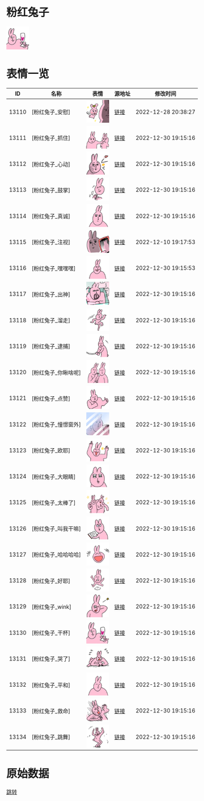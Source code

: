 # 粉红兔子

<img src="./cover.png" height="60" alt="cover" />

# 表情一览

|ID|名称|表情|源地址|修改时间|
|----|----|----|----|----|
|13110|[粉红兔子_安慰]|<img src="./pic/013110_%5B粉红兔子_安慰%5D.png" height="60" alt="安慰"/>|[链接](https://i0.hdslb.com/bfs/garb/item/f5d10320a6e4b754fbfa49b7db9727def985a648.png)|2022-12-28 20:38:27|
|13111|[粉红兔子_抓住]|<img src="./pic/013111_%5B粉红兔子_抓住%5D.png" height="60" alt="抓住"/>|[链接](https://i0.hdslb.com/bfs/garb/item/be6d7effff5205a652f18c40811d874432d6b676.png)|2022-12-30 19:15:16|
|13112|[粉红兔子_心动]|<img src="./pic/013112_%5B粉红兔子_心动%5D.png" height="60" alt="心动"/>|[链接](https://i0.hdslb.com/bfs/garb/item/ee2e8f4c032ecf491d841909580e11dd1e048ca7.png)|2022-12-30 19:15:16|
|13113|[粉红兔子_鼓掌]|<img src="./pic/013113_%5B粉红兔子_鼓掌%5D.png" height="60" alt="鼓掌"/>|[链接](https://i0.hdslb.com/bfs/garb/item/2a0303718661857f1ea67a691360c634c995ff81.png)|2022-12-30 19:15:16|
|13114|[粉红兔子_真诚]|<img src="./pic/013114_%5B粉红兔子_真诚%5D.png" height="60" alt="真诚"/>|[链接](https://i0.hdslb.com/bfs/garb/item/a8d91e5dc8c86ff2a04513cd4bb21ed3a0c06e75.png)|2022-12-30 19:15:16|
|13115|[粉红兔子_注视]|<img src="./pic/013115_%5B粉红兔子_注视%5D.png" height="60" alt="注视"/>|[链接](https://i0.hdslb.com/bfs/garb/item/52487323c033d7180c3a657fd9fa4c297d59b5ba.png)|2022-12-10 19:17:53|
|13116|[粉红兔子_嘿嘿嘿]|<img src="./pic/013116_%5B粉红兔子_嘿嘿嘿%5D.png" height="60" alt="嘿嘿嘿"/>|[链接](https://i0.hdslb.com/bfs/garb/item/2c6c80aa5818492fba1271b82982a1632bcf5511.png)|2022-12-30 19:15:53|
|13117|[粉红兔子_出神]|<img src="./pic/013117_%5B粉红兔子_出神%5D.png" height="60" alt="出神"/>|[链接](https://i0.hdslb.com/bfs/garb/item/e34b7a47d65327efe8c84cb9d433fda754bf776a.png)|2022-12-30 19:15:16|
|13118|[粉红兔子_溜走]|<img src="./pic/013118_%5B粉红兔子_溜走%5D.png" height="60" alt="溜走"/>|[链接](https://i0.hdslb.com/bfs/garb/item/98bddcd00c14c34b4e2f7de33dbd2aefdcc5c849.png)|2022-12-30 19:15:16|
|13119|[粉红兔子_逮捕]|<img src="./pic/013119_%5B粉红兔子_逮捕%5D.png" height="60" alt="逮捕"/>|[链接](https://i0.hdslb.com/bfs/garb/item/820cdd1dad60ec0d3e6d23d966e195993173f682.png)|2022-12-30 19:15:16|
|13120|[粉红兔子_你瞅啥呢]|<img src="./pic/013120_%5B粉红兔子_你瞅啥呢%5D.png" height="60" alt="你瞅啥呢"/>|[链接](https://i0.hdslb.com/bfs/garb/item/9477b0d99735c09c85219c5279ce1318a00c20ae.png)|2022-12-30 19:15:16|
|13121|[粉红兔子_点赞]|<img src="./pic/013121_%5B粉红兔子_点赞%5D.png" height="60" alt="点赞"/>|[链接](https://i0.hdslb.com/bfs/garb/item/3a5c8bd5f30bce5b41e558810abbc0459b4f2eeb.png)|2022-12-30 19:15:16|
|13122|[粉红兔子_憧憬窗外]|<img src="./pic/013122_%5B粉红兔子_憧憬窗外%5D.png" height="60" alt="憧憬窗外"/>|[链接](https://i0.hdslb.com/bfs/garb/item/7bee36c7e6be3d87fc93afd4629d15c7a5cb50f7.png)|2022-12-30 19:15:16|
|13123|[粉红兔子_欧耶]|<img src="./pic/013123_%5B粉红兔子_欧耶%5D.png" height="60" alt="欧耶"/>|[链接](https://i0.hdslb.com/bfs/garb/item/bc2323e16ef26343a6279be577ee033f14f38afd.png)|2022-12-30 19:15:16|
|13124|[粉红兔子_大眼睛]|<img src="./pic/013124_%5B粉红兔子_大眼睛%5D.png" height="60" alt="大眼睛"/>|[链接](https://i0.hdslb.com/bfs/garb/item/0a7f9bf592be7fde2689052dd51c4e93ad550839.png)|2022-12-30 19:15:16|
|13125|[粉红兔子_太棒了]|<img src="./pic/013125_%5B粉红兔子_太棒了%5D.png" height="60" alt="太棒了"/>|[链接](https://i0.hdslb.com/bfs/garb/item/211693897dda79ab8ca627305dc7f42c6f35542f.png)|2022-12-30 19:15:16|
|13126|[粉红兔子_叫我干嘛]|<img src="./pic/013126_%5B粉红兔子_叫我干嘛%5D.png" height="60" alt="叫我干嘛"/>|[链接](https://i0.hdslb.com/bfs/garb/item/701f059bd45265ca369deb9e8149921b0fa41181.png)|2022-12-30 19:15:16|
|13127|[粉红兔子_哈哈哈哈]|<img src="./pic/013127_%5B粉红兔子_哈哈哈哈%5D.png" height="60" alt="哈哈哈哈"/>|[链接](https://i0.hdslb.com/bfs/garb/item/c13ab2157886ed67cf65443de36f20879e2d67a4.png)|2022-12-30 19:15:16|
|13128|[粉红兔子_好耶]|<img src="./pic/013128_%5B粉红兔子_好耶%5D.png" height="60" alt="好耶"/>|[链接](https://i0.hdslb.com/bfs/garb/item/10f3f854f467da5f245c29c3cbfa1d0682730a1a.png)|2022-12-30 19:15:16|
|13129|[粉红兔子_wink]|<img src="./pic/013129_%5B粉红兔子_wink%5D.png" height="60" alt="wink"/>|[链接](https://i0.hdslb.com/bfs/garb/item/c2eda33e515fe568f150e61371c690379f7aa991.png)|2022-12-30 19:15:16|
|13130|[粉红兔子_干杯]|<img src="./pic/013130_%5B粉红兔子_干杯%5D.png" height="60" alt="干杯"/>|[链接](https://i0.hdslb.com/bfs/garb/item/5b9e94a60b5f36d5279620d1ee344f69cfe50d7a.png)|2022-12-30 19:15:16|
|13131|[粉红兔子_哭了]|<img src="./pic/013131_%5B粉红兔子_哭了%5D.png" height="60" alt="哭了"/>|[链接](https://i0.hdslb.com/bfs/garb/item/6333ecee160fe4e73d7feefe8ef3b6fd7dd9deb6.png)|2022-12-30 19:15:16|
|13132|[粉红兔子_平和]|<img src="./pic/013132_%5B粉红兔子_平和%5D.png" height="60" alt="平和"/>|[链接](https://i0.hdslb.com/bfs/garb/item/d26761efd51fc57ca349302b72f67f96da531cfc.png)|2022-12-30 19:15:16|
|13133|[粉红兔子_救命]|<img src="./pic/013133_%5B粉红兔子_救命%5D.png" height="60" alt="救命"/>|[链接](https://i0.hdslb.com/bfs/garb/item/39f3cfabab9ae0e68d9c0ffb0be09d7f2597b9d7.png)|2022-12-30 19:15:16|
|13134|[粉红兔子_跳舞]|<img src="./pic/013134_%5B粉红兔子_跳舞%5D.png" height="60" alt="跳舞"/>|[链接](https://i0.hdslb.com/bfs/garb/item/fa41f3bdce8967f4f00c6f40999bc3078fc52cd1.png)|2022-12-30 19:15:16|

# 原始数据

[跳转](./raw.json)

